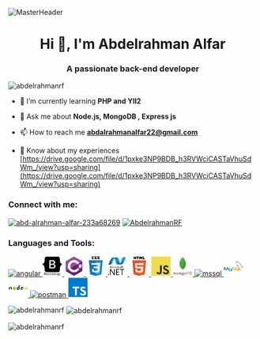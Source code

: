 ![MasterHeader](https://res.cloudinary.com/dp9fq9fxy/image/upload//c_thumb,w_1440,h_420,g_auto/v1694072738/men_kpkltx.jpg)
<h1 align="center">Hi 👋, I'm Abdelrahman Alfar</h1>
<h3 align="center">A passionate back-end developer</h3>

<p align="left"> <img src="https://komarev.com/ghpvc/?username=abdelrahmanrf&label=Profile%20views&color=0e75b6&style=flat" alt="abdelrahmanrf" /> </p>

- 🌱 I’m currently learning **PHP and YII2**

- 💬 Ask me about **Node.js, MongoDB , Express js**

- 📫 How to reach me **abdalrahmanalfar22@gmail.com**

- 📄 Know about my experiences [https://drive.google.com/file/d/1pxke3NP9BDB_h3RVWciCASTaVhuSdWm_/view?usp=sharing](https://drive.google.com/file/d/1pxke3NP9BDB_h3RVWciCASTaVhuSdWm_/view?usp=sharing)

<h3 align="left">Connect with me:</h3>
<p align="left">
<a href="https://linkedin.com/in/abd-alrahman-alfar-233a68269" target="blank"><img align="center" src="https://raw.githubusercontent.com/rahuldkjain/github-profile-readme-generator/master/src/images/icons/Social/linked-in-alt.svg" alt="abd-alrahman-alfar-233a68269" height="30" width="40" /></a>
<a href="https://github.com/AbdelrahmanRF" target="blank"><img align="center" src="https://github.com/rahuldkjain/github-profile-readme-generator/blob/master/src/images/icons/Social/github.svg" alt="AbdelrahmanRF" height="30" width="40" /></a>
  
</p>

<h3 align="left">Languages and Tools:</h3>
<p align="left"> <a href="https://angular.io" target="_blank" rel="noreferrer"> <img src="https://angular.io/assets/images/logos/angular/angular.svg" alt="angular" width="40" height="40"/> </a> <a href="https://getbootstrap.com" target="_blank" rel="noreferrer"> <img src="https://raw.githubusercontent.com/devicons/devicon/master/icons/bootstrap/bootstrap-plain-wordmark.svg" alt="bootstrap" width="40" height="40"/> </a> <a href="https://www.w3schools.com/cs/" target="_blank" rel="noreferrer"> <img src="https://raw.githubusercontent.com/devicons/devicon/master/icons/csharp/csharp-original.svg" alt="csharp" width="40" height="40"/> </a> <a href="https://www.w3schools.com/css/" target="_blank" rel="noreferrer"> <img src="https://raw.githubusercontent.com/devicons/devicon/master/icons/css3/css3-original-wordmark.svg" alt="css3" width="40" height="40"/> </a> <a href="https://dotnet.microsoft.com/" target="_blank" rel="noreferrer"> <img src="https://raw.githubusercontent.com/devicons/devicon/master/icons/dot-net/dot-net-original-wordmark.svg" alt="dotnet" width="40" height="40"/> </a> <a href="https://www.w3.org/html/" target="_blank" rel="noreferrer"> <img src="https://raw.githubusercontent.com/devicons/devicon/master/icons/html5/html5-original-wordmark.svg" alt="html5" width="40" height="40"/> </a> <a href="https://developer.mozilla.org/en-US/docs/Web/JavaScript" target="_blank" rel="noreferrer"> <img src="https://raw.githubusercontent.com/devicons/devicon/master/icons/javascript/javascript-original.svg" alt="javascript" width="40" height="40"/> </a> <a href="https://www.mongodb.com/" target="_blank" rel="noreferrer"> <img src="https://raw.githubusercontent.com/devicons/devicon/master/icons/mongodb/mongodb-original-wordmark.svg" alt="mongodb" width="40" height="40"/> </a> <a href="https://www.microsoft.com/en-us/sql-server" target="_blank" rel="noreferrer"> <img src="https://www.svgrepo.com/show/303229/microsoft-sql-server-logo.svg" alt="mssql" width="40" height="40"/> </a> <a href="https://www.mysql.com/" target="_blank" rel="noreferrer"> <img src="https://raw.githubusercontent.com/devicons/devicon/master/icons/mysql/mysql-original-wordmark.svg" alt="mysql" width="40" height="40"/> </a> <a href="https://nodejs.org" target="_blank" rel="noreferrer"> <img src="https://raw.githubusercontent.com/devicons/devicon/master/icons/nodejs/nodejs-original-wordmark.svg" alt="nodejs" width="40" height="40"/> </a> <a href="https://postman.com" target="_blank" rel="noreferrer"> <img src="https://www.vectorlogo.zone/logos/getpostman/getpostman-icon.svg" alt="postman" width="40" height="40"/> </a> <a href="https://www.typescriptlang.org/" target="_blank" rel="noreferrer"> <img src="https://raw.githubusercontent.com/devicons/devicon/master/icons/typescript/typescript-original.svg" alt="typescript" width="40" height="40"/> </a> </p>

<p><img align="left" src="https://github-readme-stats.vercel.app/api/top-langs?username=abdelrahmanrf&show_icons=true&locale=en&layout=compact" alt="abdelrahmanrf" /></p>

<p>&nbsp;<img align="center" src="https://github-readme-stats.vercel.app/api?username=abdelrahmanrf&show_icons=true&locale=en" alt="abdelrahmanrf" /></p>

<p><img align="center" src="https://github-readme-streak-stats.herokuapp.com/?user=abdelrahmanrf&" alt="abdelrahmanrf" /></p>

